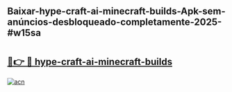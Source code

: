 ## Baixar-hype-craft-ai-minecraft-builds-Apk-sem-anúncios-desbloqueado-completamente-2025-#w15sa

# <h2><a href="https://ainizakaria.my?title=hype-craft-ai-minecraft-builds&ref=22M">🔗👉 🔴 hype-craft-ai-minecraft-builds</a></h2>

[![acn](https://github.com/user-attachments/assets/0f9c940e-d8b0-45ae-aac7-cd30a18b3e1c)](https://ainizakaria.my?title=hype-craft-ai-minecraft-builds&ref=22M)

